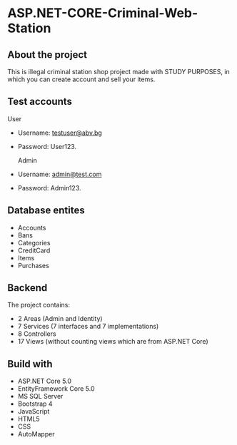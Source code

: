 # ASP.NET-CORE-Criminal-Web-Station
 
## About the project
  This is illegal criminal station shop project made with STUDY PURPOSES, in which you can create account and sell your items.
  
## Test accounts
User
- Username: testuser@abv.bg
- Password: User123.

  Admin
- Username: admin@test.com
- Password: Admin123.
## Database entites
- Accounts
- Bans
- Categories
- CreditCard
- Items
- Purchases
## Backend
  The project contains:
- 2 Areas (Admin and Identity)
- 7 Services (7 interfaces and 7 implementations)
- 8 Controllers
- 17 Views (without counting views which are from ASP.NET Core)
## Build with
- ASP.NET Core 5.0
- EntityFramework Core 5.0
- MS SQL Server
- Bootstrap 4
- JavaScript
- HTML5
- CSS
- AutoMapper
